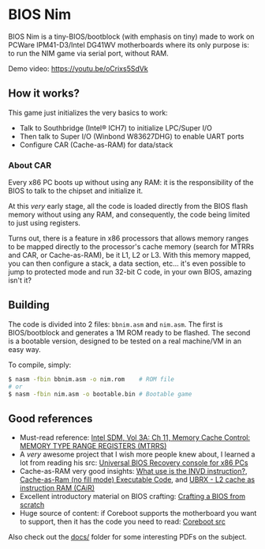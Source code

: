 # BIOS Nim
BIOS Nim is a tiny-BIOS/bootblock (with emphasis on tiny) made to work
on PCWare IPM41-D3/Intel DG41WV motherboards where its only purpose is:
to run the NIM game via serial port, without RAM.

Demo video: https://youtu.be/oCrixs5SdVk

## How it works?
This game just initializes the very basics to work:
- Talk to Southbridge (Intel® ICH7) to initialize LPC/Super I/O
- Then talk to Super I/O (Winbond W83627DHG) to enable UART ports
- Configure CAR (Cache-as-RAM) for data/stack

### About CAR
Every x86 PC boots up without using any RAM: it is the responsibility
of the BIOS to talk to the chipset and initialize it.

At this _very_ early stage, all the code is loaded directly from the
BIOS flash memory without using any RAM, and consequently, the code
being limited to just using registers.

Turns out, there is a feature in x86 processors that allows memory
ranges to be mapped directly to the processor's cache memory
(search for MTRRs and CAR, or Cache-as-RAM), be it L1, L2 or L3. 
With this memory mapped, you can then configure a stack, a data
section, etc... it's even possible to jump to protected mode and
run 32-bit C code, in your own BIOS, amazing isn't it?

## Building
The code is divided into 2 files: `bbnim.asm` and `nim.asm`. The first
is BIOS/bootblock and generates a 1M ROM ready to be flashed. The second
is a bootable version, designed to be tested on a real machine/VM in an
easy way.

To compile, simply:
```bash
$ nasm -fbin bbnim.asm -o nim.rom    # ROM file
# or
$ nasm -fbin nim.asm -o bootable.bin # Bootable game
```

## Good references
- Must-read reference: [Intel SDM, Vol 3A: Ch 11, Memory Cache Control: MEMORY TYPE RANGE REGISTERS (MTRRS)](https://www.intel.com.br/content/www/br/pt/architecture-and-technology/64-ia-32-architectures-software-developer-vol-3a-part-1-manual.html)
- A *very* awesome project that I wish more people knew about, I learned a lot from reading his src: [Universal BIOS Recovery console for x86 PCs](https://github.com/pbatard/ubrx/)
- Cache-as-RAM very good insights: [What use is the INVD instruction?](https://stackoverflow.com/questions/41775371/what-use-is-the-invd-instruction),
[Cache-as-Ram (no fill mode) Executable Code](https://stackoverflow.com/questions/27699197/cache-as-ram-no-fill-mode-executable-code), and [UBRX - L2 cache as instruction RAM (CAiR)](https://pete.akeo.ie/2011/08/ubrx-l2-cache-as-instruction-ram.html)
- Excellent introductory material on BIOS crafting: [Crafting a BIOS from scratch](https://pete.akeo.ie/2011/06/crafting-bios-from-scratch.html)
- Huge source of content: if Coreboot supports the motherboard you want to support, then it has the code you need to read: [Coreboot src](https://github.com/coreboot/coreboot)

Also check out the [docs/](docs/) folder for some interesting PDFs on the subject.
